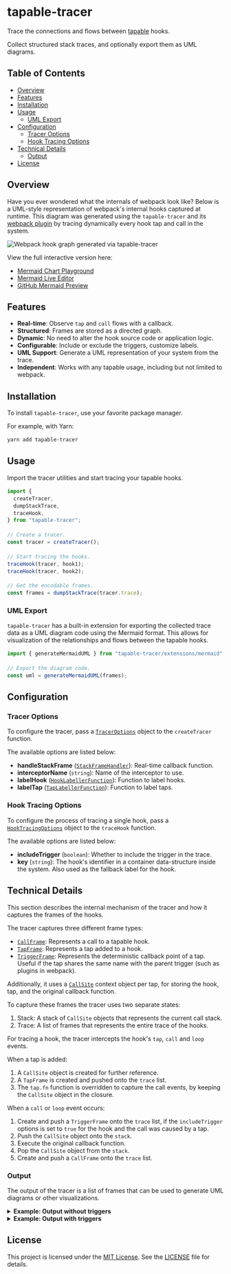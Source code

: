 # tapable-tracer

Trace the connections and flows between
[tapable](https://github.com/webpack/tapable) hooks.

Collect structured stack traces, and optionally export them as UML diagrams.

## Table of Contents

- [Overview](#overview)
- [Features](#features)
- [Installation](#installation)
- [Usage](#usage)
  - [UML Export](#uml-export)
- [Configuration](#configuration)
  - [Tracer Options](#tracer-options)
  - [Hook Tracing Options](#hook-tracing-options)
- [Technical Details](#technical-details)
  - [Output](#output)
- [License](#license)

## Overview

Have you ever wondered what the internals of webpack look like?
Below is a UML-style representation of webpack's internal hooks captured at
runtime. This diagram was generated using the `tapable-tracer` and its
[webpack plugin](src/extensions/webpack/plugin/TapableTracerPlugin.ts) by
tracing dynamically every hook tap and call in the system.

<picture>
  <source
    media="(prefers-color-scheme: dark)"
    srcset="./assets/webpack-graph-dark.svg"
  />
  <img
    alt="Webpack hook graph generated via tapable-tracer"
    src="./assets/webpack-graph-light.svg"
  />
</picture>

View the full interactive version here:
- [Mermaid Chart Playground](https://www.mermaidchart.com/play#pako:eNqlmttOKzcUhl8l4h4JcgQuKqEQukPJBhEQlTZblZk4icWMZ2p70E5L36aXfao-Sb2cAznYnlmrV1HGXt_YXr9Pv-bPoySf8KOLo-Pj4xeZ5HIqZhcvstFI2SIvzUWDp2_w1_64x42GtPXvU5bwjEszNooZPltcNL4OHp_vHn75bTwc3d8Ofn2RDjhTrJg3bh8gFAJPvn1rfLW_A_kuVC4BcZ-WMyEb3783jo9_-jCs-HA1T23NVz7NFX8ooXRNaNrnj6xgryl_VLYVKhDfsvUmueRboW376N9__l5XTViaLut2bAH_bFGdkK4tYFPD1cAb17PFgx-2WLJUB1p4ZuskeVaIdLuR5_Zpf17Kt3vFp9wkc_ub5mwSGqaTDYUZkW-P1CkMYT_PslzeaIe8zlXGggMOI2vmQvf9NBjQsWHKlIWDXfGCywmXieCaiGzvN_DWdlTIGREHaeynnMlQPCSNZ2I7UaeQqRv2znSiRGFG-aRMw_2JDDZk80bnkk6AzF9qzemNaELRQBq1uCugKEBonjq9b6rV0XskxlO0fJ8SsxlXH_GmbSjNdQVCv6timyDejL1tT7Qm9NWuLUZknPBKENtQTrm61AuZ0FMGmrxihj0pQYgG9V7bBYQWfbacf4UteBWpMJShB9V-YcrO4QV5EFpQdDm6IkSC9h7476VQ_EaPTTmdEiDNrXWIEA7igpUruBfFgturHZHadtDh5f2QENl1e1SRK6OtkPPLgiChFgjwmb8WLHkbWkySlhNO2KtaSylKbQixIMEnbUdQiYQQ3z751NCqBwTIlhAHUpeKwmh-MuxYGP6D0htQ4zCDtBKC25vgETeM3ghQ5XihDc8Iwd2dRhAAIMqnh1tCJMjwOVdv4akcP4O0QYtXfMrK1J6NmdHXLDE5ZU_rnOyR7DnQng0IoNMDkLBpJaxVnebuWckmBxYOAqjl9muYJe7YZ3U2EVCHsPp23DbOs_ydD7LCLByQwgHJjria8auySEVirzVkFAj4OmWz9XpIBoGQx8Jel6ZTnlgxWSaBcrZqzubEvlgt-wTW-QHrSbMZYbHrnrgDlOTqZ7gjEgCg6xGTs5STu9MFRS-PLVaDkHPJIgfnGMldj6xwTDzZ8eWjuzwNDOwd5U4OlMpVCNQFuep5XqaTwe6Npj4j1p2um1UsdVuANF-YpqTInQ6Yzq6FvQeLP_5Hos7cImaXrUxIoY1YnbiHEwrsfB_mckZi9VbLtJCEOdADCT9ypSmrcc85ITwrbIk9cjFDSFCv5dKc5GpC633bJVjJPrPnLy61XcXfOfke0Ou45ug8feeqz5I5J-7CoVtsb2PbLMG6VlBvHbRuWr0wkKzVlxFO-nVCQp7X_vPD63XMV6tuKcwHVdaqewZvUpxNlqqpNRJn0H4J3lO6lMbqUFQrtunU4s6h-ODWZuD6B0ZbOMrry-0-PcyA3_GrTnmFp-UvPnx9pdmHJ9Yy_PDYStMPjfSd2tGQ4AaOJkVWsWo5RPzBw6LDd1e6xyhahTmKY4UMUhwlaJKiMB7DEBfv8w5xhLh_iGP5PEQcwecj4ghhLxHHifiJKNCBp4iLjviKOJDXW8QhPP4iDuD3GHGMfZ8RFx3xGnGguN-IYx16jrh4v--IYsS8Rxwo7D_iOBEPEgfy-JA4QNyLxLE8fiQOEPAkcZB9XxIXXWUtomhV9iIOVmUx4mgVNiMOVm014nhxuxHHqrQccbgK2xEHi1mPOFK1_YjjVVmQKFrIhsRBwlYkjlNlR-JoESMQB4qZgThSlSGIo9UwBXHAamMQxfOZgziAxyDEAcImIY7jNwpxjFpmYfWXKL5vObaeoW57oS9HttwgaMgU5DAf7b40bCB11oYhwnWKGPoHJbS5HjYdfN9FbT3zXMMPP7WqHpXPT-Z2XxWO6K3agPAaPZ_9bT3yaCP4OeHRX_8BgPSABA)
- [Mermaid Live Editor](https://mermaid.live/edit#pako:eNqlmttu4zYQhl_F0HWysGVLsn1RIHCcbtJ4N8gBW3S9KBiJlolIpEpRwXoPb9PLPlWfpBz6ECcWJQ975YTkfKI4v3j4we9eLBLqjb3T09M5jwVfsHQ8551ORlaiUuMOzZ7gX_1jijsdrtvfZCSmOeXqTkmiaLoadz5M7z99vP3tz7vL2c319Pc5N8BUkmLZub6FUAjsfv7c-aB_p_yZScEBcZNVKeOdL186p6e__FCk-GFa9nTLR7oQkt5WULsl-Lr8nhTkMaP3UvdCWuL7ul0iON0LHeiif__5e9s0Jlm2bhvoCvrSo2NCQl1BForKaW1cpKunX3U1J1lp6eFQt4lFXrBsv5MjXTpZVvzpRtIFVfFS_2aCJLZh6u4oRDGxP1I9GMKJyHPBr0qDvBAyJ9YBh5FVS1ZO6mkwoHeKSFUVBnZOC8oTymNGS0fk4G0Hr_WLMp464iCNk4wSbouHpNGc7SeqB5m6Is-kjCUr1EwkVWZ_n4bBhmxelYK7EyDzZ2VJ3TvhQ9WUK7n6WECVheD3jN53zY7Re0NMTdX6eZKlKZU_mru2o_jbBg7v3Rbrg3hz8rT_ofnwrnpuUSynDo8EsV3yBZVn5YrH7ikDTZ4TRR4kc4gG9V7oCcQterj-_gpd8cgyplyGHlT7nkj9Da-cB6EPVWezc4dI0N4t_atikl6Vd6paLBwg_t485BAO4oKZy7oWNQUPNiuia99Bh2c3lw6RoVmjCiFVqYUszgoHCfVBgJ_oY0Hip0uNibMqoQ5rVX8tRV4qh1iQ4EOpR1Cy2CF-0H3R0OYNHCB7QpzyspIuDP-FocdC0a8ubwNqvMwhrQ7Bg13wjCri3glQ5d2qVDR3CA5fdcIBAKJ8uL12iAQZfhLyyf4pN-9BBqDFc7ogVab3xkSVFyRWwmVNC7pvSHofqPcGDqDeAYjptDrMVYH_eq-kkwMThwOob9Zr-ErMtk_rLGHQxmH2DcwyTnPxTKd5oVYG6MIByc6oTOl5VWQs1scaZxQI-CIj6XY-dAaBkO-YPi4tFjTWYtJMB8pw053djn21mfYdWKMD1kNJUofJLuyaDRSn8lc4IzoAQNczwtOMOr9OCIpeb1u0BiHnnDRsnJtI5nikhaOak908fYTr3cBUn1E-8qmUQtpAIci1XIoqS6avTzTHM5peJzRfFcnMEsDVe1K6pMjsDkiZXzB9Dmbf_keihmYS09NWzjgrFdvsuC8TF9joLczkzIkVbaZpxh2-gQgkfE9l6TIbR8YJoXmha_SWiyiHBEV9k-ZYyMTt7QcmwZJPiN5_UV7qWfyZOp8DosB0pxTZM5UTEi-p4ypsO8VGO9tmDS6PCoq2QduuHRcGktX6UsxI_5gQm-f1tvzweN3kq7X3FL4HWR3VdghPkpQka9UcNRJD6D8H7ylbS2OzKToq1jdqMftQfHB_N3CTA6PNHlXry70uPcxAvePXnvIWT6u--vDxrWYfnniU4YfHtpp-aGTdrh0NsS7gaFLDLNYuhwZ_8LDq8Nmt7jGK1mKO4lg2gxRHsZqkKEyNYYiLr_MOcYRm_xDHqvMQcYQ6HxFHsHuJOE6Dn4gCHXiKuOgGXxEHqvUWcYgafxEHqPcYcYy3PiMuusFrxIGa_UYc69BzxMXX-44oRpP3iAPZ_Uccp8GDxIFqfEgcoNmLxLFq_EgcwOJJ4iBvfUlcdJu1iKK12Ys4WJvFiKO12Iw4WLvViOM12404VqvliMO12I44WJP1iCO12484XpsFiaLZbEgcxG5F4jhtdiSO1mAE4kBNZiCO1GYI4mhHmII4YLsxiOLVmYM4QI1BiAPYTUIcp94oxDGOMgvbb6LU3eXYK0Od9mw3R_bcIOjIAuSwnL1-qN1ACraGIcJ1ajD0D2rcvnW76VB3L2qvrOYYfnjVqn1UXq7MvX6UPSLa9AHhNdZc-9srqtGG9Tqhd-KlkiXeWMmKnni5nhQI_Ot9B_DcU0ua07k31n8mRD7NvTn_qWMKwv8QIt-GSVGlS2-8IFmp_6uKRH-H54ykkrw0gVVMS6Xiyhv7gUF44-_eV298OvCjd91uEASD3mjk94aRrl7pcj_svuv3gqg_GIZ9f9jzg58n3jfzXP9dEIa6ZRiORoNh0Iv6Jx7Vex4hZ-ubnubC58__AOIrwXM)
- [GitHub Mermaid Preview](e2e/uml/webpack/basic/PREVIEW.md)

## Features

- **Real-time**: Observe `tap` and `call` flows with a callback.
- **Structured**: Frames are stored as a directed graph.
- **Dynamic**: No need to alter the hook source code or application logic.
- **Configurable**: Include or exclude the triggers, customize labels.
- **UML Support**: Generate a UML representation of your system from the trace.
- **Independent**: Works with any tapable usage, including but not limited to
  webpack.

## Installation

To install `tapable-tracer`, use your favorite package manager.

For example, with Yarn:

```sh
yarn add tapable-tracer
```

## Usage

Import the tracer utilities and start tracing your tapable hooks.

```ts
import {
  createTracer,
  dumpStackTrace,
  traceHook,
} from "tapable-tracer";

// Create a tracer.
const tracer = createTracer();

// Start tracing the hooks.
traceHook(tracer, hook1);
traceHook(tracer, hook2);

// Get the encodable frames.
const frames = dumpStackTrace(tracer.trace);
```

### UML Export

`tapable-tracer` has a built-in extension for exporting the collected trace
data as a UML diagram code using the Mermaid format. This allows for
visualization of the relationships and flows between the tapable hooks.

```ts
import { generateMermaidUML } from "tapable-tracer/extensions/mermaid";

// Export the diagram code.
const uml = generateMermaidUML(frames);
```

## Configuration

### Tracer Options

To configure the tracer, pass a [`TracerOptions`](src/tracer/TracerOptions.ts)
object to the `createTracer` function.

The available options are listed below:

- **handleStackFrame** ([`StackFrameHandler`](src/tracer/callbacks/stack-frame-handler/StackFrameHandler.ts)):
  Real-time callback function.
- **interceptorName** (`string`): Name of the interceptor to use.
- **labelHook** ([`HookLabellerFunction`](src/hook/label/HookLabellerFunction.ts)):
  Function to label hooks.
- **labelTap** ([`TapLabellerFunction`](src/tap/label/TapLabellerFunction.ts)):
  Function to label taps.

### Hook Tracing Options

To configure the process of tracing a single hook, pass a
[`HookTracingOptions`](src/tracer/HookTracingOptions.ts) object to the
`traceHook` function.

The available options are listed below:

- **includeTrigger** (`boolean`): Whether to include the trigger in the trace.
- **key** (`string`): The hook's identifier in a container data-structure
  inside the system. Also used as the fallback label for the hook.

## Technical Details

This section describes the internal mechanism of the tracer and how it captures
the frames of the hooks.

The tracer captures three different frame types:

- [`CallFrame`](src/stack-frame/CallFrame.ts): Represents a call to a tapable
  hook.
- [`TapFrame`](src/stack-frame/TapFrame.ts): Represents a tap added to a hook.
- [`TriggerFrame`](src/stack-frame/TriggerFrame.ts): Represents the
  deterministic callback point of a tap. Useful if the tap shares the same name
  with the parent trigger (such as plugins in webpack).

Additionally, it uses a [`CallSite`](src/tracer/stack/CallSite.ts) context
object per tap, for storing the hook, tap, and the original callback function.

To capture these frames the tracer uses two separate states:

1. Stack: A stack of `CallSite` objects that represents the current call
  stack.
2. Trace: A list of frames that represents the entire trace of the hooks.

For tracing a hook, the tracer intercepts the hook's `tap`, `call` and `loop`
events.

When a tap is added:

1. A `CallSite` object is created for further reference.
2. A `TapFrame` is created and pushed onto the `trace` list.
3. The `tap.fn` function is overridden to capture the call events, by keeping
  the `CallSite` object in the closure.

When a `call` or `loop` event occurs:

1. Create and push a `TriggerFrame` onto the `trace` list, if the
  `includeTrigger` options is set to `true` for the hook and the
  call was caused by a tap.
2. Push the `CallSite` object onto the `stack`.
3. Execute the original callback function.
4. Pop the `CallSite` object from the `stack`.
5. Create and push a `CallFrame` onto the `trace` list.

### Output

The output of the tracer is a list of frames that can be used to generate
UML diagrams or other visualizations.

<details>
  <summary>
    <b>Example: Output without triggers</b>
  </summary>

  ```ts
  [
    { hook: 'hook1', tap: 'hook2', type: 'tap' },
    { hook: 'hook2', tap: 'hook3', type: 'tap' },
    { hook: 'hook3', tap: 'hook4', type: 'tap' },
    { callee: 'hook1', caller: null, type: 'call' },
    { callee: 'hook2', caller: 'hook1', type: 'call' },
    { callee: 'hook3', caller: 'hook2', type: 'call' },
    { callee: 'hook4', caller: 'hook3', type: 'call' }
  ]
  ```

  <picture>
    <source
      media="(prefers-color-scheme: dark)"
      srcset="./assets/hook-graph-dark.svg"
    />
    <img
      alt="Hook graph generated via tapable-tracer"
      src="./assets/hook-graph-light.svg"
    />
  </picture>
</details>

<details>
  <summary>
    <b>Example: Output with triggers</b>
  </summary>

  ```ts
  [
    { hook: 'hook1', tap: 'Plugin2', type: 'tap' },
    { hook: 'hook2', tap: 'Plugin3', type: 'tap' },
    { hook: 'hook3', tap: 'Plugin4', type: 'tap' },
    { callee: 'hook1', caller: null, type: 'call' },
    { callee: 'Plugin2', caller: 'hook1', type: 'trigger' },
    { callee: 'hook2', caller: 'Plugin2', type: 'call' },
    { callee: 'Plugin3', caller: 'hook2', type: 'trigger' },
    { callee: 'hook3', caller: 'Plugin3', type: 'call' },
    { callee: 'Plugin4', caller: 'hook3', type: 'trigger' },
    { callee: 'hook4', caller: 'Plugin4', type: 'call' }
  ]
  ```

  <picture>
    <source
      media="(prefers-color-scheme: dark)"
      srcset="./assets/plugin-graph-dark.svg"
    />
    <img
      alt="Plugin graph generated via tapable-tracer"
      src="./assets/plugin-graph-light.svg"
    />
  </picture>
</details>

## License

This project is licensed under the
[MIT License](https://opensource.org/license/mit).
See the [LICENSE](LICENSE) file for details.
